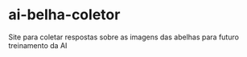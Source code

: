 # ai-belha-coletor
Site para coletar respostas sobre as imagens das abelhas para futuro treinamento da AI
